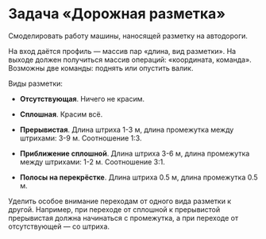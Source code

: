 # Задача «Дорожная разметка»

Смоделировать работу машины, наносящей разметку на автодороги.

На вход даётся профиль — массив пар «длина, вид разметки». На выходе
должен получиться массив операций: «координата, команда». Возможны
две команды: поднять или опустить валик.

Виды разметки:

* **Отсутствующая**. Ничего не красим.

* **Сплошная**. Красим всё.

* **Прерывистая**. Длина штриха 1-3 м, длина промежутка между штрихами:
  3-9 м. Соотношение 1:3.

* **Приближение сплошной**. Длина штриха 3-6 м, длина промежутка между
  штрихами: 1-2 м. Соотношение 3:1.

* **Полосы на перекрёстке**. Длина штриха 0.5 м, длина промежутка
  0.5 м.

Уделить особое внимание переходам от одного вида разметки к другой.
Например, при переходе от сплошной к прерывистой прерывистая должна
начинаться с промежутка, а при переходе от отсутствующей — со штриха.
